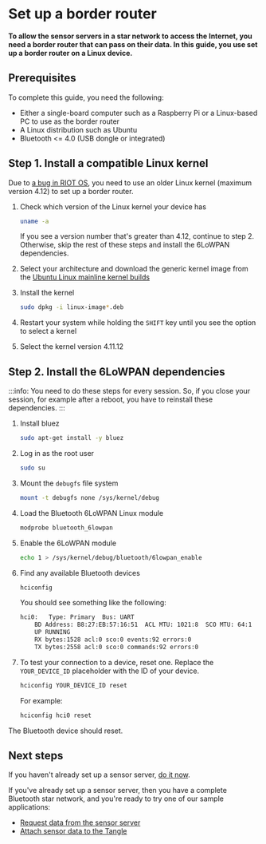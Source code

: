 # Set up a border router

**To allow the sensor servers in a star network to access the Internet, you need a border router that can pass on their data. In this guide, you use set up a border router on a Linux device.**

## Prerequisites

To complete this guide, you need the following:

- Either a single-board computer such as a Raspberry Pi or a Linux-based PC to use as the border router
- A Linux distribution such as Ubuntu
- Bluetooth <= 4.0 (USB dongle or integrated)

## Step 1. Install a compatible Linux kernel

Due to [a bug in RIOT OS](https://github.com/RIOT-OS/RIOT/issues/11147), you need to use an older Linux kernel (maximum version 4.12) to set up a border router.

1. Check which version of the Linux kernel your device has

    ```bash
    uname -a
    ```

    If you see a version number that's greater than 4.12, continue to step 2. Otherwise, skip the rest of these steps and install the 6LoWPAN dependencies.

2. Select your architecture and download the generic kernel image from the 
    [Ubuntu Linux mainline kernel builds](https://kernel.ubuntu.com/~kernel-ppa/mainline/v4.11.12/)


3. Install the kernel

    ```bash
    sudo dpkg -i linux-image*.deb
    ```

4. Restart your system while holding the `SHIFT` key until you see the option to select a kernel 
    
5. Select the kernel version 4.11.12

## Step 2. Install the 6LoWPAN dependencies

:::info:
You need to do these steps for every session. So, if you close your session, for example after a reboot, you have to reinstall these dependencies.
:::

1. Install bluez

    ```bash
    sudo apt-get install -y bluez
    ```

2. Log in as the root user

    ```bash
    sudo su
    ```

3. Mount the `debugfs` file system

    ```bash
    mount -t debugfs none /sys/kernel/debug
    ```

4. Load the Bluetooth 6LoWPAN Linux module

    ```bash
    modprobe bluetooth_6lowpan
    ```

5. Enable the 6LoWPAN module

    ```bash
    echo 1 > /sys/kernel/debug/bluetooth/6lowpan_enable
    ```

6. Find any available Bluetooth devices

    ```bash
    hciconfig
    ```

    You should see something like the following:

    ```bash
    hci0:   Type: Primary  Bus: UART
        BD Address: B8:27:EB:57:16:51  ACL MTU: 1021:8  SCO MTU: 64:1
        UP RUNNING
        RX bytes:1528 acl:0 sco:0 events:92 errors:0
        TX bytes:2558 acl:0 sco:0 commands:92 errors:0
    ```

7. To test your connection to a device, reset one. Replace the `YOUR_DEVICE_ID` placeholder with the ID of your device.

    ```bash
    hciconfig YOUR_DEVICE_ID reset
    ```

    For example:

    ```bash
    hciconfig hci0 reset
    ```

The Bluetooth device should reset.

## Next steps

If you haven't already set up a sensor server, [do it now](../how-to-guides/set-up-ipv6-ble-host-example.md).

If you've already set up a sensor server, then you have a complete Bluetooth star network, and you're ready to try one of our sample applications:

- [Request data from the sensor server](../how-to-guides/run-an-environment-sensor-and-client.md)
- [Attach sensor data to the Tangle](../how-to-guides/run-an-environment-to-tangle-app.md)


